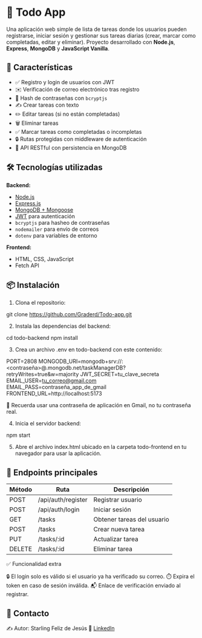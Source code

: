 # 📝 Todo App

Una aplicación web simple de lista de tareas donde los usuarios pueden registrarse, iniciar sesión y gestionar sus tareas diarias (crear, marcar como completadas, editar y eliminar). Proyecto desarrollado con **Node.js**, **Express**, **MongoDB** y **JavaScript Vanilla**.

## 🚀 Características

- ✅ Registro y login de usuarios con JWT
- ✉️ Verificación de correo electrónico tras registro
- 🔐 Hash de contraseñas con `bcryptjs`
- ✍️ Crear tareas con texto
- ✏️ Editar tareas (si no están completadas)
- 🗑️ Eliminar tareas
- ✅ Marcar tareas como completadas o incompletas
- 🔒 Rutas protegidas con middleware de autenticación
- 🧭 API RESTful con persistencia en MongoDB

## 🛠️ Tecnologías utilizadas

**Backend:**
- [Node.js](https://nodejs.org/)
- [Express.js](https://expressjs.com/)
- [MongoDB + Mongoose](https://mongoosejs.com/)
- [JWT](https://jwt.io/) para autenticación
- `bcryptjs` para hasheo de contraseñas
- `nodemailer` para envío de correos
- `dotenv` para variables de entorno

**Frontend:**
- HTML, CSS, JavaScript
- Fetch API

## 📦 Instalación

1. Clona el repositorio:

git clone https://github.com/Graderd/Todo-app.git

2. Instala las dependencias del backend:

cd todo-backend
npm install

3. Crea un archivo .env en todo-backend con este contenido:

PORT=2808
MONGODB_URI=mongodb+srv://<usuario>:<contraseña>@<cluster>.mongodb.net/taskManagerDB?retryWrites=true&w=majority
JWT_SECRET=tu_clave_secreta
EMAIL_USER=tu_correo@gmail.com
EMAIL_PASS=contraseña_app_de_gmail
FRONTEND_URL=http://localhost:5173

🛑 Recuerda usar una contraseña de aplicación en Gmail, no tu contraseña real.

4. Inicia el servidor backend:

npm start

5. Abre el archivo index.html ubicado en la carpeta todo-frontend en tu navegador para usar la aplicación.

## 📄 Endpoints principales

| Método | Ruta               | Descripción                |
| ------ | ------------------ | -------------------------- |
| POST   | /api/auth/register | Registrar usuario          |
| POST   | /api/auth/login    | Iniciar sesión             |
| GET    | /tasks             | Obtener tareas del usuario |
| POST   | /tasks             | Crear nueva tarea          |
| PUT    | /tasks/\:id        | Actualizar tarea           |
| DELETE | /tasks/\:id        | Eliminar tarea             |

✅ Funcionalidad extra

🔒 El login solo es válido si el usuario ya ha verificado su correo.
⏱️ Expira el token en caso de sesión inválida.
📬 Enlace de verificación enviado al registrar.


## 📧 Contacto

✍️ Autor: Starling Feliz de Jesús
🔗 [LinkedIn](https://www.linkedin.com/in/starling-feliz-de-jesus-a2022328a/)